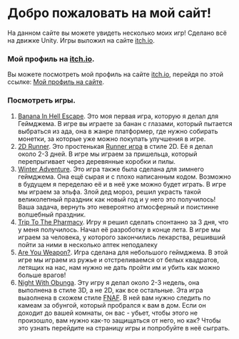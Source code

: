 # Добро пожаловать на мой сайт!
На данном сайте вы можете увидеть несколько моих игр!
Сделано всё на движке Unity. Игры выложил на сайте [itch.io](https://itch.io/).
### Мой профиль на [itch.io](https://itch.io/).
Вы можете посмотреть мой профиль на сайте [itch.io](https://itch.io/), перейдя по этой ссылке:
[Мой профиль на сайте](https://programmer-1.itch.io/).
### Посмотреть игры.
1. [Banana In Hell Escape](https://programmer-1.itch.io/banana-in-hell-escape).
   Это моя первая игра, которую я делал для Геймджема.
   В игре вы играете за банан с глазами, который пытается выбраться из ада, она в жанре платформер, где нужно собирать монетки, за которые уже можно покупать улучшения в игре.
3. [2D Runner](https://programmer-1.itch.io/2d-runner).
   Это простенькая [Runner игра](https://ru.wikipedia.org/wiki/%D0%91%D0%B5%D1%81%D0%BA%D0%BE%D0%BD%D0%B5%D1%87%D0%BD%D1%8B%D0%B9_%D1%80%D0%B0%D0%BD%D0%BD%D0%B5%D1%80) в стиле 2D.
   Её я делал около 2-3 дней. В игре мы играем за пришельца, который перепрыгивает через деревянные коробки и пилы. 
4. [Winter Adventure](https://programmer-1.itch.io/winter-adventure).
   Это игра также была сделана для зимнего геймджема. Она ещё сырая и с плохо написанным кодом.
   Возможно в будущем я переделаю её и в неё уже можно будет играть. В игре мы играем за эльфа.
   Злой дед мороз, решил украсть такой великолепный праздник как новый год и у него это получилось! 
   Ваша задача, вернуть это невероятно атмосферный и поистинне волшебный праздник.
5. [Trip To The Pharmacy](https://programmer-1.itch.io/trip-to-the-pharmacy).
   Игру я решил сделать спонтанно за 3 дня, что у меня получилось. Начал её разроботку в конце лета.
   В игре мы играем за человека, у которого закончились лекарства, решивший пойти за ними в несколько аптек неподалеку
6. [Are You Weapon?](https://programmer-1.itch.io/are-you-a-weapon).
   Игра сделана для небольшого геймджема. В этой игре мы играем из ружье и отстреливаемся от белых квадратов,
   летящих на нас, нам нужно не дать пройти им и убить как можно больше врагов!
7. [Night With Obunga](https://programmer-1.itch.io/obunga).
   Эту игру я делал около 2-3 недель, она выполнена в стиле 3D, а не 2D, как все остальные.
   Эта игра выаолнена в схожем стиле [FNAF](https://ru.wikipedia.org/wiki/Five_Nights_at_Freddy%E2%80%99s_(%D0%B8%D0%B3%D1%80%D0%B0)). В ней вам нужно следить по камеам за обунгой,
   который пробрался к вам в дом. Если он доходит до вашей комнаты, он вас - убьет, чтобы этого не произошло, вам нужно как-то защищаться от него, но как? Чтобы это узнать
   перейдите на страницу игры и попробуйте в неё сыграть.

